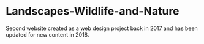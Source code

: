 # Landscapes-Wildlife-and-Nature
Second website created as a web design project back in 2017 and has been updated for new content in 2018.
